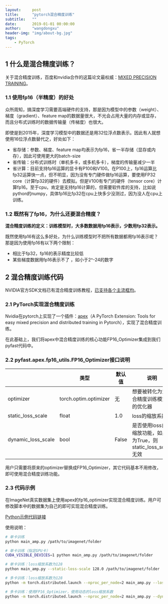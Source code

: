 ```yaml
---
layout:     post
title:      "pytorch混合精度训练"
subtitle:   ""
date:       2019-01-01 00:00:00
author:     "wangdongxu"
header-img: "img/about-bg.jpg"
tags:
    - PyTorch
---
```


## 1 什么是混合精度训练？

关于混合精度训练，百度和nvidia合作的这篇论文最权威：[MIXED PRECISION TRAINING](https://arxiv.org/abs/1710.03740)。

### 1.1 使用fp16（半精度）的好处

众所周知，搞深度学习需要高端硬件的支持，那是因为模型中的参数（weight）、梯度（gradient）、feature map的数据量很大，不光会占用大量的内存或显存，而且分布式训练时的数据传输量（传梯度）也很大。

即使是到2015年，深度学习模型中的数据还是用32位浮点数表示。因此有人就想使用16位浮点数替代之，好处如下：

- 省存储：参数、梯度、feature map均表示为fp16，省一半存储（显存或内存），因此可使用更大的batch-size
- 省传输：分布式训练时（单机多卡，或多机多卡），梯度的传输量减少一半
- 省计算：目前支持fp16运算的显卡有P100和V100。在P100上，fp16运算比fp32运算快一点，但不明显，因为没有专门硬件做fp16运算，要使用FP32 core（计算fp32的硬件）去模拟。但是V100有专门的硬件（tensor core）计算fp16。至于cpu，肯定是支持fp16计算的，但需要软件库的支持，比如说python的numpy，具体fp16比fp32在cpu上快多少没测过，因为没人在cpu上训练。

### 1.2 既然有了fp16，为什么还要混合精度？

**混合精度训练的定义：训练模型时，大多数数据用fp16表示，少数用fp32表示。**

既然使用fp16有这么多好处，为什么训练模型时不把所有数据都用fp16表示呢？ 那是因为使用fp16有以下两个限制：

- 相比于fp32，fp16的表示精度比较低
- 某些梯度数据用fp16表示不了 ，如小于2^-24的数字

## 2 混合精度训练代码

NVIDIA官方SDK文档已有混合精度训练教程，[已支持各个主流框均](https://docs.nvidia.com/deeplearning/sdk/mixed-precision-training/index.html)。

### 2.1 PyTorch实现混合精度训练

Nvidia在pytorch上实现了一个插件：[apex](https://github.com/nvidia/apex)（A PyTorch Extension: Tools for easy mixed precision and distributed training in Pytorch），实现了混合精度训练。

在此基础上，我们将apex中混合精度训练的核心功能FP16_Optimizer集成到我们pyfast代码中。

### 2.2 pyfast.apex.fp16_utils.FP16_Optimizer接口说明

|                    | 类型                  | 默认值 | 说明                                                         |
| ------------------ | --------------------- | ------ | ------------------------------------------------------------ |
| optimizer          | torch.optim.optimizer | 无     | 想要被转化为混合精度训练模式的优化器                         |
| static_loss_scale  | float                 | 1.0    | loss的缩放系数                                               |
| dynamic_loss_scale | bool                  | False  | 是否使用loss自动缩放功能，如果为True，则static_loss_scale无效 |

用户只需要将原来的optimizer替换成FP16_Optimizer，其它代码基本不用修改，即可使用混合精度训练功能。

### 2.3 代码示例

在ImageNet真实数据集上使用apex的fp16_optimizer实现混合精度训练。用户可修改脚本中的数据集为自己的即可实现混合精度训练。

[Python示例代码链接](https://github.com/NVIDIA/apex/blob/master/examples/imagenet/main_amp.py)

使用说明：

```bash
# 单卡训练
python main_amp.py /path/to/imagenet/folder

# 单卡训练（指定GPU卡）
CUDA_VISIBLE_DEVICES=1 python main_amp.py /path/to/imagenet/folder

# 单卡训练：loss缩放系数为128
python main_amp.py --static-loss-scale 128.0 /path/to/imagenet/folder

# 多卡训练：loss缩放系数为128
python -m torch.distributed.launch --nproc_per_node=2 main_amp.py --loss-scale 128.0 /path/to/imagenet/folder

# 多卡训练：使用FP16_Optimizer，使用动态的loss缩放系数
python -m torch.distributed.launch --nproc_per_node=2 main_amp.py --dynamic-loss-scale /path/to/imagenet/folder
```